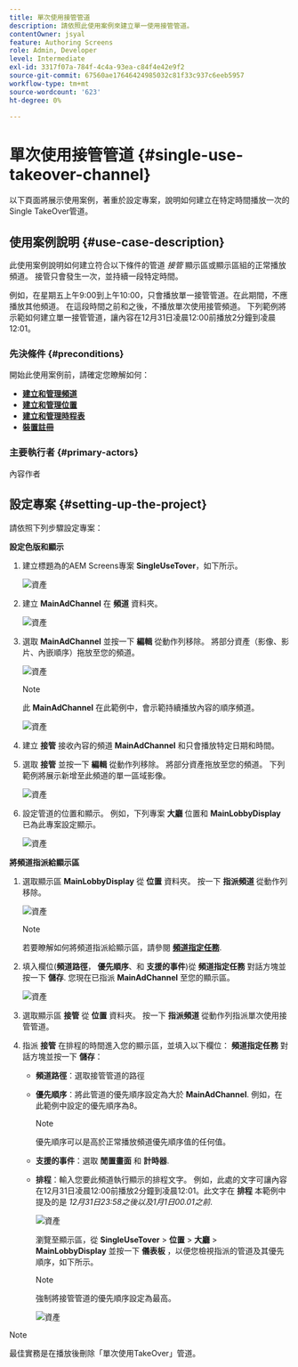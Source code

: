 ```yaml
---
title: 單次使用接管管道
description: 請依照此使用案例來建立單一使用接管管道。
contentOwner: jsyal
feature: Authoring Screens
role: Admin, Developer
level: Intermediate
exl-id: 3317f07a-784f-4c4a-93ea-c84f4e42e9f2
source-git-commit: 67560ae17646424985032c81f33c937c6eeb5957
workflow-type: tm+mt
source-wordcount: '623'
ht-degree: 0%

---
```


# 單次使用接管管道 {#single-use-takeover-channel}

以下頁面將展示使用案例，著重於設定專案，說明如何建立在特定時間播放一次的Single TakeOver管道。


## 使用案例說明 {#use-case-description}

此使用案例說明如何建立符合以下條件的管道 *接管* 顯示區或顯示區組的正常播放頻道。 接管只會發生一次，並持續一段特定時間。

例如，在星期五上午9:00到上午10:00，只會播放單一接管管道。在此期間，不應播放其他頻道。 在這段時間之前和之後，不播放單次使用接管頻道。 下列範例將示範如何建立單一接管管道，讓內容在12月31日凌晨12:00前播放2分鐘到凌晨12:01。

### 先決條件 {#preconditions}

開始此使用案例前，請確定您瞭解如何：

* **[建立和管理頻道](managing-channels.md)**
* **[建立和管理位置](managing-locations.md)**
* **[建立和管理時程表](managing-schedules.md)**
* **[裝置註冊](device-registration.md)**

### 主要執行者 {#primary-actors}

內容作者

## 設定專案 {#setting-up-the-project}

請依照下列步驟設定專案：

**設定色版和顯示**

1. 建立標題為的AEM Screens專案 **SingleUseTover**，如下所示。

   ![資產](assets/single-takeover1.png)

1. 建立 **MainAdChannel** 在 **頻道** 資料夾。

   ![資產](assets/single-takeover2.png)

1. 選取 **MainAdChannel** 並按一下 **編輯** 從動作列移除。 將部分資產（影像、影片、內嵌順序）拖放至您的頻道。

   ![資產](assets/single-takeover2.png)


   >[!NOTE]
   >此 **MainAdChannel** 在此範例中，會示範持續播放內容的順序頻道。

   ![資產](assets/single-takeover3.png)

1. 建立 **接管** 接收內容的頻道 **MainAdChannel** 和只會播放特定日期和時間。

1. 選取 **接管** 並按一下 **編輯** 從動作列移除。 將部分資產拖放至您的頻道。 下列範例將展示新增至此頻道的單一區域影像。

   ![資產](assets/single-takeover4.png)

1. 設定管道的位置和顯示。 例如，下列專案 **大廳** 位置和  **MainLobbyDisplay** 已為此專案設定顯示。

   ![資產](assets/single-takeover5.png)

**將頻道指派給顯示區**

1. 選取顯示區 **MainLobbyDisplay** 從 **位置** 資料夾。 按一下 **指派頻道** 從動作列移除。

   ![資產](assets/single-takeover6.png)

   >[!NOTE]
   >若要瞭解如何將頻道指派給顯示區，請參閱 **[頻道指定任務](channel-assignment.md)**.

1. 填入欄位(**頻道路徑**， **優先順序**、和 **支援的事件**)從 **頻道指定任務** 對話方塊並按一下 **儲存**. 您現在已指派 **MainAdChannel** 至您的顯示區。

   ![資產](assets/single-takeover7.png)

1. 選取顯示區 **接管** 從 **位置** 資料夾。 按一下 **指派頻道** 從動作列指派單次使用接管管道。

1. 指派 **接管** 在排程的時間進入您的顯示區，並填入以下欄位： **頻道指定任務** 對話方塊並按一下 **儲存**：

   * **頻道路徑**：選取接管管道的路徑
   * **優先順序**：將此管道的優先順序設定為大於 **MainAdChannel**. 例如，在此範例中設定的優先順序為8。

     >[!NOTE]
     >優先順序可以是高於正常播放頻道優先順序值的任何值。
   * **支援的事件**：選取 **閒置畫面** 和 **計時器**.
   * **排程**：輸入您要此頻道執行顯示的排程文字。 例如，此處的文字可讓內容在12月31日凌晨12:00前播放2分鐘到凌晨12:01。此文字在 **排程** 本範例中提及的是 *12月31日23:58之後以及1月1日00.01之前*.

     ![資產](assets/single-takeover8.png)

     瀏覽至顯示區，從 **SingleUseTover** > **位置** > **大廳** > **MainLobbyDisplay** 並按一下 **儀表板** ，以便您檢視指派的管道及其優先順序，如下所示。

     >[!NOTE]
     >強制將接管管道的優先順序設定為最高。

     ![資產](assets/single-takeover9.png)

>[!NOTE]
>
>最佳實務是在播放後刪除「單次使用TakeOver」管道。

